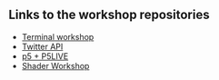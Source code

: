 ## Links to the workshop repositories

* [Terminal workshop](https://github.com/s4ac/shell_scripts)
* [Twitter API](https://github.com/baselcodes/PCD2020/tree/master/Twitter%20Workshop)
* [p5 + P5LIVE]()
* [Shader Workshop]()
